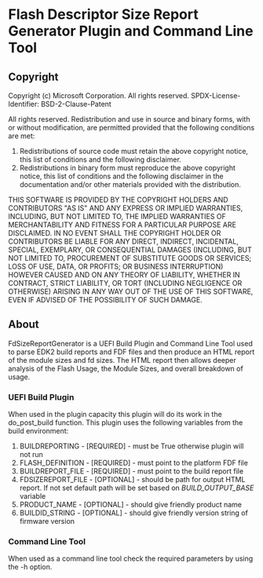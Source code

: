 # Flash Descriptor Size Report Generator Plugin and Command Line Tool

## Copyright

Copyright (c) Microsoft Corporation. All rights reserved.
SPDX-License-Identifier: BSD-2-Clause-Patent

All rights reserved. Redistribution and use in source and binary forms, with or without modification, are permitted provided that the following conditions are met:
1. Redistributions of source code must retain the above copyright notice, this list of conditions and the following disclaimer.
2. Redistributions in binary form must reproduce the above copyright notice, this list of conditions and the following disclaimer in the documentation and/or other materials provided with the distribution.

THIS SOFTWARE IS PROVIDED BY THE COPYRIGHT HOLDERS AND CONTRIBUTORS "AS IS" AND ANY EXPRESS OR IMPLIED WARRANTIES, INCLUDING, BUT NOT LIMITED TO, THE IMPLIED WARRANTIES OF MERCHANTABILITY AND FITNESS FOR A PARTICULAR PURPOSE ARE DISCLAIMED. IN NO EVENT SHALL THE COPYRIGHT HOLDER OR CONTRIBUTORS BE LIABLE FOR ANY DIRECT, INDIRECT, INCIDENTAL, SPECIAL, EXEMPLARY, OR CONSEQUENTIAL DAMAGES (INCLUDING, BUT NOT LIMITED TO, PROCUREMENT OF SUBSTITUTE GOODS OR SERVICES; LOSS OF USE, DATA, OR PROFITS; OR BUSINESS INTERRUPTION) HOWEVER CAUSED AND ON ANY THEORY OF LIABILITY, WHETHER IN CONTRACT, STRICT LIABILITY, OR TORT (INCLUDING NEGLIGENCE OR OTHERWISE) ARISING IN ANY WAY OUT OF THE USE OF THIS SOFTWARE, EVEN IF ADVISED OF THE POSSIBILITY OF SUCH DAMAGE.

## About

FdSizeReportGenerator is a UEFI Build Plugin and Command Line Tool used to parse EDK2 build reports and FDF files and then produce an HTML report of the module sizes and fd sizes.  The HTML report then allows deeper analysis of the Flash Usage, the Module Sizes, and overall breakdown of usage.


### UEFI Build Plugin
When used in the plugin capacity this plugin will do its work in the do_post_build function.  This plugin uses the following variables from the build environment: 
 1. BUILDREPORTING - [REQUIRED] - must be True otherwise plugin will not run  
 1. FLASH_DEFINITION - [REQUIRED] - must point to the platform FDF file
 1. BUILDREPORT_FILE - [REQUIRED] - must point to the build report file
 1. FDSIZEREPORT_FILE - [OPTIONAL] - should be path for output HTML report.  If not set default path will be set based on *BUILD_OUTPUT_BASE* variable
 1. PRODUCT_NAME - [OPTIONAL] - should give friendly product name
 1. BUILDID_STRING - [OPTIONAL] - should give friendly version string of firmware version


### Command Line Tool
When used as a command line tool check the required parameters by using the -h option. 
